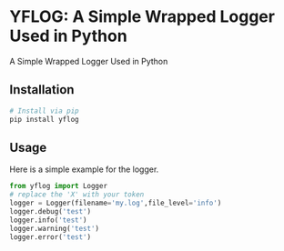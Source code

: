 # YFLOG: A Simple Wrapped Logger Used in Python 

A Simple Wrapped Logger Used in Python 

## Installation

```bash
# Install via pip
pip install yflog
```


## Usage

Here is a simple example for the logger.

```python
from yflog import Logger
# replace the 'X' with your token
logger = Logger(filename='my.log',file_level='info')
logger.debug('test')
logger.info('test')
logger.warning('test')
logger.error('test')

```